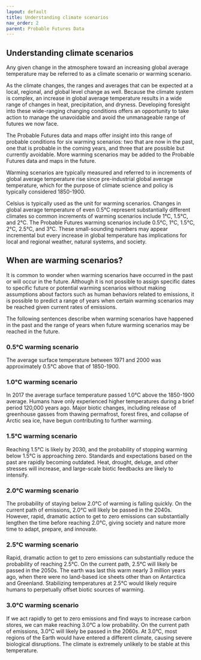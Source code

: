 ```yaml
---
layout: default
title: Understanding climate scenarios
nav_order: 2
parent: Probable Futures Data
---
```


## Understanding climate scenarios

Any given change in the atmosphere toward an increasing global average temperature may be referred to as a climate scenario or warming scenario.

As the climate changes, the ranges and averages that can be expected at a local, regional, and global level change as well. Because the climate system is complex, an increase in global average temperature results in a wide range of changes in heat, precipitation, and dryness. Developing foresight into these wide-ranging changing conditions offers an opportunity to take action to manage the unavoidable and avoid the unmanageable range of futures we now face.

The Probable Futures data and maps offer insight into this range of probable conditions for six warming scenarios: two that are now in the past, one that is probable in the coming years, and three that are possible but currently avoidable. More warming scenarios may be added to the Probable Futures data and maps in the future.

Warming scenarios are typically measured and referred to in increments of global average temperature rise since pre-industrial global average temperature, which for the purpose of climate science and policy is typically considered 1850-1900.

Celsius is typically used as the unit for warming scenarios. Changes in global average temperature of even 0.5°C represent substantially different climates so common increments of warming scenarios include 1°C, 1.5°C, and 2°C. The Probable Futures warming scenarios include 0.5°C, 1°C, 1.5°C, 2°C, 2.5°C, and 3°C. These small-sounding numbers may appear incremental but every increase in global temperature has implications for local and regional weather, natural systems, and society.

## When are warming scenarios?

It is common to wonder when warming scenarios have occurred in the past or will occur in the future. Although it is not possible to assign specific dates to specific future or potential warming scenarios without making assumptions about factors such as human behaviors related to emissions, it is possible to predict a range of years when certain warming scenarios may be reached given current rates of emissions.

The following sentences describe when warming scenarios have happened in the past and the range of years when future warming scenarios may be reached in the future.

### 0.5°C warming scenario

The average surface temperature between 1971 and 2000 was approximately 0.5°C above that of 1850-1900.

### 1.0°C warming scenario

In 2017 the average surface temperature passed 1.0°C above the 1850-1900 average. Humans have only experienced higher temperatures during a brief period 120,000 years ago. Major biotic changes, including release of greenhouse gasses from thawing permafrost, forest fires, and collapse of Arctic sea ice, have begun contributing to further warming.

### 1.5°C warming scenario

Reaching 1.5°C is likely by 2030, and the probability of stopping warming below 1.5°C is approaching zero. Standards and expectations based on the past are rapidly becoming outdated. Heat, drought, deluge, and other stresses will increase, and large-scale biotic feedbacks are likely to intensify.

### 2.0°C warming scenario

The probability of staying below 2.0°C of warming is falling quickly. On the current path of emissions, 2.0°C will likely be passed in the 2040s. However, rapid, dramatic action to get to zero emissions can substantially lengthen the time before reaching 2.0°C, giving society and nature more time to adapt, prepare, and innovate.

### 2.5°C warming scenario

Rapid, dramatic action to get to zero emissions can substantially reduce the probability of reaching 2.5°C. On the current path, 2.5°C will likely be passed in the 2050s. The earth was last this warm nearly 3 million years ago, when there were no land-based ice sheets other than on Antarctica and Greenland. Stabilizing temperatures at 2.5°C would likely require humans to perpetually offset biotic sources of warming.

### 3.0°C warming scenario

If we act rapidly to get to zero emissions and find ways to increase carbon stores, we can make reaching 3.0°C a low probability. On the current path of emissions, 3.0°C will likely be passed in the 2060s. At 3.0°C, most regions of the Earth would have entered a different climate, causing severe biological disruptions. The climate is extremely unlikely to be stable at this temperature.
